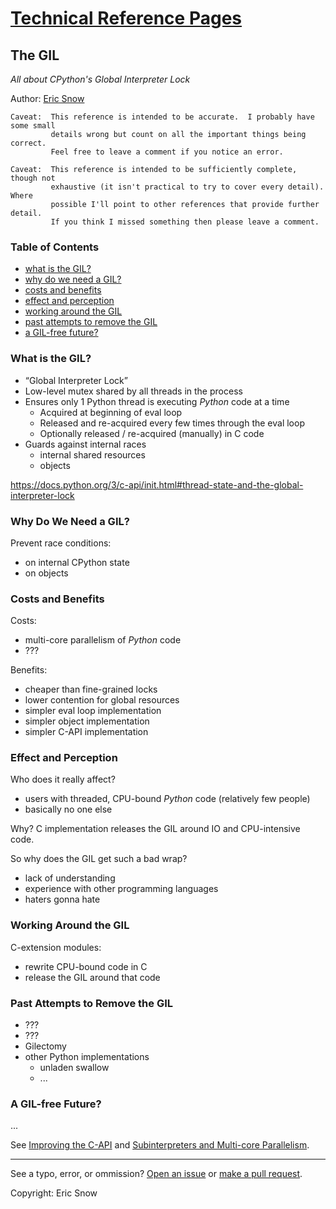 # [Technical Reference Pages](../index.md)

## The GIL

*All about CPython's Global Interpreter Lock*

Author: [Eric Snow](../authors/ericsnowcurrently.md)


```
Caveat:  This reference is intended to be accurate.  I probably have some small
         details wrong but count on all the important things being correct.
         Feel free to leave a comment if you notice an error.
```
```
Caveat:  This reference is intended to be sufficiently complete, though not
         exhaustive (it isn't practical to try to cover every detail).  Where
         possible I'll point to other references that provide further detail.
         If you think I missed something then please leave a comment.
```


### Table of Contents

* [what is the GIL?](cpython-gil.md#what-is-the-gil)
* [why do we need a GIL?](cpython-gil.md#why-do-we-need-a-gil)
* [costs and benefits](cpython-gil.md#costs-and-benefits)
* [effect and perception](cpython-gil.md#effect-and-perception)
* [working around the GIL](cpython-gil.md#working-around-the-gil)
* [past attempts to remove the GIL](cpython-gil.md#past-attempts-to-remove-the-gil)
* [a GIL-free future?](cpython-gil.md#a-gil-free-future)

### What is the GIL?

* “Global Interpreter Lock”
* Low-level mutex shared by all threads in the process
* Ensures only 1 Python thread is executing *Python* code at a time
    * Acquired at beginning of eval loop
    * Released and re-acquired every few times through the eval loop
    * Optionally released / re-acquired (manually) in C code
* Guards against internal races
    * internal shared resources
    * objects

https://docs.python.org/3/c-api/init.html#thread-state-and-the-global-interpreter-lock

### Why Do We Need a GIL?

Prevent race conditions:
* on internal CPython state
* on objects

### Costs and Benefits

Costs:
* multi-core parallelism of *Python* code
* ???

Benefits:
* cheaper than fine-grained locks
* lower contention for global resources
* simpler eval loop implementation
* simpler object implementation
* simpler C-API implementation

### Effect and Perception

Who does it really affect?
* users with threaded, CPU-bound *Python* code (relatively few people)
* basically no one else

Why?  C implementation releases the GIL around IO and CPU-intensive code.

So why does the GIL get such a bad wrap?
* lack of understanding
* experience with other programming languages
* haters gonna hate

### Working Around the GIL

C-extension modules:
* rewrite CPU-bound code in C
* release the GIL around that code

### Past Attempts to Remove the GIL

* ???
* ???
* Gilectomy
* other Python implementations
    * unladen swallow
    * ...

### A GIL-free Future?

...

See [Improving the C-API](capi-improvements.md) and [Subinterpreters and Multi-core Parallelism](multicore-subinterpreters.md).

---

See a typo, error, or ommission?  [Open an issue](https://github.com/ericsnowcurrently/reference-pages/issues)
or [make a pull request](https://github.com/ericsnowcurrently/reference-pages/pulls).

Copyright:  Eric Snow
